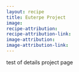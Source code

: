 ```yaml
---
layout: recipe
title: Euterpe Project
image: 
recipe-attribution: 
recipe-attribution-link: 
image-attribution: 
image-attribution-link: 
---
```


test of details project page
